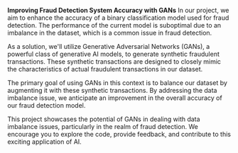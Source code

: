 **Improving Fraud Detection System Accuracy with GANs**
In our project, we aim to enhance the accuracy of a binary classification model used for fraud detection. The performance of the current model is suboptimal due to an imbalance in the dataset, which is a common issue in fraud detection.

As a solution, we'll utilize Generative Adversarial Networks (GANs), a powerful class of generative AI models, to generate synthetic fraudulent transactions. These synthetic transactions are designed to closely mimic the characteristics of actual fraudulent transactions in our dataset.

The primary goal of using GANs in this context is to balance our dataset by augmenting it with these synthetic transactions. By addressing the data imbalance issue, we anticipate an improvement in the overall accuracy of our fraud detection model.

This project showcases the potential of GANs in dealing with data imbalance issues, particularly in the realm of fraud detection. We encourage you to explore the code, provide feedback, and contribute to this exciting application of AI.
